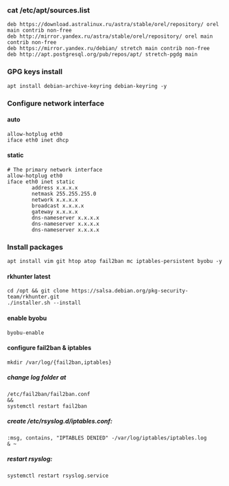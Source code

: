 ### cat /etc/apt/sources.list
```
deb https://download.astralinux.ru/astra/stable/orel/repository/ orel main contrib non-free
deb http://mirror.yandex.ru/astra/stable/orel/repository/ orel main contrib non-free
deb https://mirror.yandex.ru/debian/ stretch main contrib non-free
deb http://apt.postgresql.org/pub/repos/apt/ stretch-pgdg main
```
### GPG keys install
```
apt install debian-archive-keyring debian-keyring -y
```
### Configure network interface
#### auto
```
allow-hotplug eth0
iface eth0 inet dhcp
```
#### static
```
# The primary network interface
allow-hotplug eth0
iface eth0 inet static
        address x.x.x.x
        netmask 255.255.255.0
        network x.x.x.x
        broadcast x.x.x.x
        gateway x.x.x.x
        dns-nameserver x.x.x.x
        dns-nameserver x.x.x.x
        dns-nameserver x.x.x.x
```
### Install packages
`apt install vim git htop atop fail2ban mc iptables-persistent byobu -y`
#### rkhunter latest
```
cd /opt && git clone https://salsa.debian.org/pkg-security-team/rkhunter.git
./installer.sh --install
```
#### enable byobu
`byobu-enable`
#### configure fail2ban & iptables
`mkdir /var/log/{fail2ban,iptables}`
##### change log folder at
```
/etc/fail2ban/fail2ban.conf 
&&
systemctl restart fail2ban
```
##### create /etc/rsyslog.d/iptables.conf:
```
:msg, contains, "IPTABLES DENIED" -/var/log/iptables/iptables.log
& ~
```
##### restart rsyslog:
```systemctl restart rsyslog.service```
